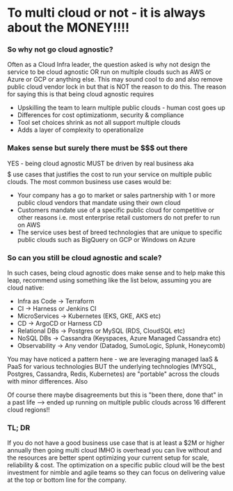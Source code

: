 # To multi cloud or not - it is always about the MONEY!!!!


### So why not go cloud agnostic?
Often as a Cloud Infra leader, the question asked is why not design the service to be cloud agnostic OR run on multiple clouds such as AWS or Azure or GCP or anything else. This may sound cool to do and also remove public cloud vendor lock in but that is NOT the reason to do this. The reason for saying this is that being cloud agnostic requires 

* Upskilling the team to learn multiple public clouds - human cost goes up 
* Differences for cost optimizationm, security & compliance
* Tool set choices shrink as not all support multiple clouds
* Adds a layer of complexity to operationalize

### Makes sense but surely there must be $$$ out there
YES - being cloud agnostic MUST be driven by real business aka $$$$$ use cases that justifies the cost to run your service on multiple public clouds. The most common business use cases would be:

* Your company has a go to market or sales partnership with 1 or more public cloud vendors that mandate using their own cloud
* Customers mandate use of a specific public cloud for competitive or other reasons i.e. most enterprise retail customers do not prefer to run on AWS
* The service uses best of breed technologies that are unique to specific public clouds such as BigQuery on GCP or Windows on Azure

### So can you still be cloud agnostic and scale?
In such cases, being cloud agnostic does make sense and to help make this leap, recommend using something like the list below, assuming you are cloud native:

* Infra as Code -> Terraform 
* CI -> Harness or Jenkins CI
* MicroServices -> Kubernetes (EKS, GKE, AKS etc)
* CD -> ArgoCD or Harness CD
* Relational DBs -> Postgres or MySQL (RDS, CloudSQL etc)
* NoSQL DBs -> Cassandra (Keyspaces, Azure Managed Cassandra etc)
* Observability -> Any vendor (Datadog, SumoLogic, Splunk, Honeycomb)

You may have noticed a pattern here - we are leveraging managed IaaS & PaaS for various technologies BUT the underlying technologies (MYSQL, Postgres, Cassandra, Redis, Kubernetes) are "portable" across the clouds with minor differences. Also 

Of course there maybe disagreements but this is "been there, done that" in a past life --> ended up running on multiple public clouds across 16 different cloud regions!!

### TL; DR
If you do not have a good business use case that is at least a $2M or higher annually then going multi cloud IMHO is overhead you can live without and the resources are better spent optimizing your current setup for scale, reliability & cost. The optimization on a specific public cloud will be the best investment for nimble and agile teams so they can focus on delivering value at the top or bottom line for the company.

